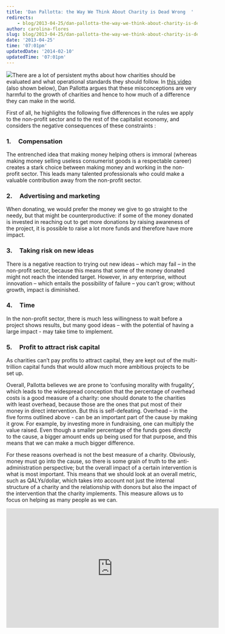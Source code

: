 ```yaml
---
title: 'Dan Pallotta: the Way We Think About Charity is Dead Wrong  '
redirects:
    - blog/2013-04-25/dan-pallotta-the-way-we-think-about-charity-is-dead-wrong
author: carolina-flores
slug: blog/2013-04-25/dan-pallotta-the-way-we-think-about-charity-is-dead-wrong
date: '2013-04-25'
time: '07:01pm'
updatedDate: '2014-02-10'
updatedTime: '07:01pm'
---
```

![](/images/uploads/carolinaflores.jpg)There are a lot of persistent myths about how charities should be evaluated and what operational standards they should follow. In [this video](http://www.youtube.com/watch?v=bfAzi6D5FpM) (also shown below), Dan Pallotta argues that these misconceptions are very harmful to the growth of charities and hence to how much of a difference they can make in the world.

First of all, he highlights the following five differences in the rules we apply to the non-profit sector and to the rest of the capitalist economy, and considers the negative consequences of these constraints :

### 1\.     Compensation

The entrenched idea that making money helping others is immoral (whereas making money selling useless consumerist goods is a respectable career) creates a stark choice between making money and working in the non-profit sector. This leads many talented professionals who could make a valuable contribution away from the non-profit sector.

### 2\.     Advertising and marketing

When donating, we would prefer the money we give to go straight to the needy, but that might be counterproductive: if some of the money donated is invested in reaching out to get more donations by raising awareness of the project, it is possible to raise a lot more funds and therefore have more impact.

### 3\.     Taking risk on new ideas

There is a negative reaction to trying out new ideas – which may fail – in the non-profit sector, because this means that some of the money donated might not reach the intended target. However, in any enterprise, without innovation – which entails the possibility of failure – you can’t grow; without growth, impact is diminished.

### 4\.     Time

In the non-profit sector, there is much less willingness to wait before a project shows results, but many good ideas – with the potential of having a large impact - may take time to implement.

### 5\.     Profit to attract risk capital

As charities can’t pay profits to attract capital, they are kept out of the multi-trillion capital funds that would allow much more ambitious projects to be set up.

Overall, Pallotta believes we are prone to ‘confusing morality with frugality’, which leads to the widespread conception that the percentage of overhead costs is a good measure of a charity: one should donate to the charities with least overhead, because those are the ones that put most of their money in direct intervention. But this is self-defeating. Overhead – in the five forms outlined above - can be an important part of the cause by making it grow. For example, by investing more in fundraising, one can multiply the value raised. Even though a smaller percentage of the funds goes directly to the cause, a bigger amount ends up being used for that purpose, and this means that we can make a much bigger difference.

For these reasons overhead is not the best measure of a charity. Obviously, money must go into the cause, so there is some grain of truth to the anti-administration perspective; but the overall impact of a certain intervention is what is most important. This means that we should look at an overall metric, such as QALYs/dollar, which takes into account not just the internal structure of a charity and the relationship with donors but also the impact of the intervention that the charity implements. This measure allows us to focus on helping as many people as we can.

<iframe width="560" height="315" src="http://www.youtube.com/embed/bfAzi6D5FpM" frameborder="0" allowfullscreen=""></iframe>